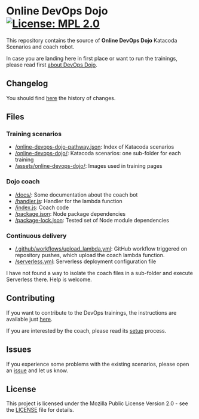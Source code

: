 # Online DevOps Dojo [![License: MPL 2.0](https://img.shields.io/badge/License-MPL%202.0-brightgreen.svg)](https://opensource.org/licenses/MPL-2.0)

This repository contains the source of **Online DevOps Dojo** Katacoda Scenarios
and coach robot.

In case you are landing here in first place or want to run the trainings, please
read first [about DevOps Dojo](https://dxc-technology.github.io/about-devops-dojo/).

## Changelog

You should find [here](./CHANGELOG.md) the history of changes.

## Files

### Training scenarios

- [/online-devops-dojo-pathway.json](./online-devops-dojo-pathway.json): Index of
Katacoda scenarios
- [/online-devops-dojo/](./online-devops-dojo/): Katacoda scenarios: one sub-folder
for each training
- [/assets/online-devops-dojo/](./assets/online-devops-dojo/): Images used in
training pages

### Dojo coach

- [/docs/](./docs): Some documentation about the coach bot
- [/handler.js](./handler.js): Handler for the lambda function
- [/index.js](./index.js): Coach code
- [/package.json](./package.json): Node package dependencies
- [/package-lock.json](./package-lock.json): Tested set of Node module dependencies

### Continuous delivery

- [/.github/workflows/upload_lambda.yml](/.github/workflows/upload_lambda.yml):
  GitHub workflow triggered on repository pushes, which upload the coach lambda function.
- [/serverless.yml](./serverless.yml): Serverless deployment configuration file

I have not found a way to isolate the coach files in a sub-folder and execute Serverless
there. Help is welcome.

## Contributing

If you want to contribute to the DevOps trainings, the instructions are available
just [here](./CONTRIBUTING.md).

If you are interested by the coach, please read its [setup](./docs/bot-setup.md) process.

## Issues

If you experience some problems with the existing scenarios, please open an
[issue](https://github.com/dxc-technology/online-devops-dojo/issues/new/choose)
and let us know.

## License

This project is licensed under the Mozilla Public License Version 2.0 - see
the [LICENSE](./LICENSE) file for details.
